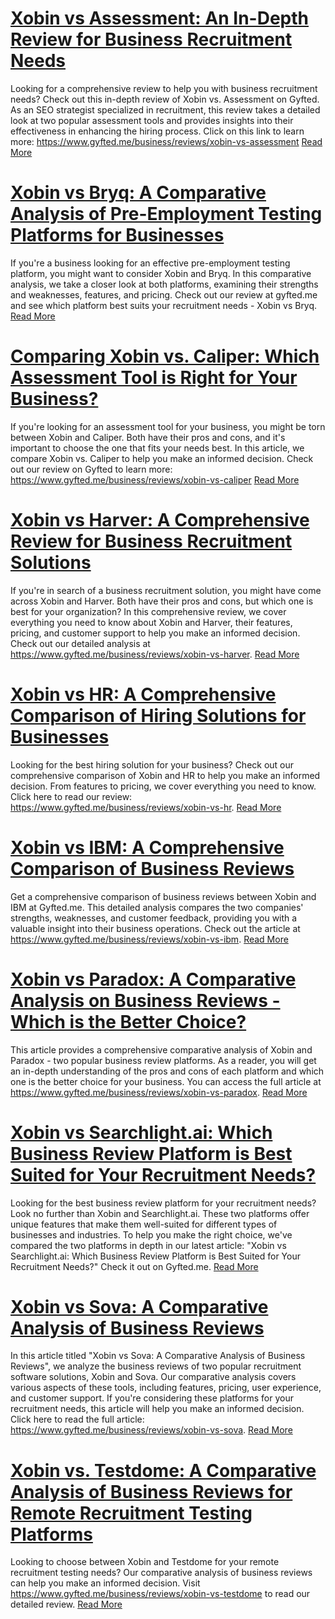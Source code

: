 # [Xobin vs Assessment: An In-Depth Review for Business Recruitment Needs](https://www.gyfted.me/business/reviews/xobin-vs-assessment)

Looking for a comprehensive review to help you with business recruitment needs? Check out this in-depth review of Xobin vs. Assessment on Gyfted. As an SEO strategist specialized in recruitment, this review takes a detailed look at two popular assessment tools and provides insights into their effectiveness in enhancing the hiring process. Click on this link to learn more: https://www.gyfted.me/business/reviews/xobin-vs-assessment [Read More](https://www.gyfted.me/business/reviews/xobin-vs-assessment)

# [Xobin vs Bryq: A Comparative Analysis of Pre-Employment Testing Platforms for Businesses](https://www.gyfted.me/business/reviews/xobin-vs-bryq)

If you're a business looking for an effective pre-employment testing platform, you might want to consider Xobin and Bryq. In this comparative analysis, we take a closer look at both platforms, examining their strengths and weaknesses, features, and pricing. Check out our review at gyfted.me and see which platform best suits your recruitment needs - Xobin vs Bryq. [Read More](https://www.gyfted.me/business/reviews/xobin-vs-bryq)

# [Comparing Xobin vs. Caliper: Which Assessment Tool is Right for Your Business?](https://www.gyfted.me/business/reviews/xobin-vs-caliper)

If you're looking for an assessment tool for your business, you might be torn between Xobin and Caliper. Both have their pros and cons, and it's important to choose the one that fits your needs best. In this article, we compare Xobin vs. Caliper to help you make an informed decision. Check out our review on Gyfted to learn more: https://www.gyfted.me/business/reviews/xobin-vs-caliper [Read More](https://www.gyfted.me/business/reviews/xobin-vs-caliper)

# [Xobin vs Harver: A Comprehensive Review for Business Recruitment Solutions](https://www.gyfted.me/business/reviews/xobin-vs-harver)

If you're in search of a business recruitment solution, you might have come across Xobin and Harver. Both have their pros and cons, but which one is best for your organization? In this comprehensive review, we cover everything you need to know about Xobin and Harver, their features, pricing, and customer support to help you make an informed decision. Check out our detailed analysis at https://www.gyfted.me/business/reviews/xobin-vs-harver. [Read More](https://www.gyfted.me/business/reviews/xobin-vs-harver)

# [Xobin vs HR: A Comprehensive Comparison of Hiring Solutions for Businesses](https://www.gyfted.me/business/reviews/xobin-vs-hr)

Looking for the best hiring solution for your business? Check out our comprehensive comparison of Xobin and HR to help you make an informed decision. From features to pricing, we cover everything you need to know. Click here to read our review: https://www.gyfted.me/business/reviews/xobin-vs-hr. [Read More](https://www.gyfted.me/business/reviews/xobin-vs-hr)

# [Xobin vs IBM: A Comprehensive Comparison of Business Reviews](https://www.gyfted.me/business/reviews/xobin-vs-ibm)

Get a comprehensive comparison of business reviews between Xobin and IBM at Gyfted.me. This detailed analysis compares the two companies' strengths, weaknesses, and customer feedback, providing you with a valuable insight into their business operations. Check out the article at https://www.gyfted.me/business/reviews/xobin-vs-ibm. [Read More](https://www.gyfted.me/business/reviews/xobin-vs-ibm)

# [Xobin vs Paradox: A Comparative Analysis on Business Reviews - Which is the Better Choice?](https://www.gyfted.me/business/reviews/xobin-vs-paradox)

This article provides a comprehensive comparative analysis of Xobin and Paradox - two popular business review platforms. As a reader, you will get an in-depth understanding of the pros and cons of each platform and which one is the better choice for your business. You can access the full article at https://www.gyfted.me/business/reviews/xobin-vs-paradox. [Read More](https://www.gyfted.me/business/reviews/xobin-vs-paradox)

# [Xobin vs Searchlight.ai: Which Business Review Platform is Best Suited for Your Recruitment Needs?](https://www.gyfted.me/business/reviews/xobin-vs-searchlight.ai)

Looking for the best business review platform for your recruitment needs? Look no further than Xobin and Searchlight.ai. These two platforms offer unique features that make them well-suited for different types of businesses and industries. To help you make the right choice, we've compared the two platforms in depth in our latest article: "Xobin vs Searchlight.ai: Which Business Review Platform is Best Suited for Your Recruitment Needs?" Check it out on Gyfted.me. [Read More](https://www.gyfted.me/business/reviews/xobin-vs-searchlight.ai)

# [Xobin vs Sova: A Comparative Analysis of Business Reviews](https://www.gyfted.me/business/reviews/xobin-vs-sova)

In this article titled "Xobin vs Sova: A Comparative Analysis of Business Reviews", we analyze the business reviews of two popular recruitment software solutions, Xobin and Sova. Our comparative analysis covers various aspects of these tools, including features, pricing, user experience, and customer support. If you're considering these platforms for your recruitment needs, this article will help you make an informed decision. Click here to read the full article: https://www.gyfted.me/business/reviews/xobin-vs-sova. [Read More](https://www.gyfted.me/business/reviews/xobin-vs-sova)

# [Xobin vs. Testdome: A Comparative Analysis of Business Reviews for Remote Recruitment Testing Platforms](https://www.gyfted.me/business/reviews/xobin-vs-testdome)

Looking to choose between Xobin and Testdome for your remote recruitment testing needs? Our comparative analysis of business reviews can help you make an informed decision. Visit https://www.gyfted.me/business/reviews/xobin-vs-testdome to read our detailed review. [Read More](https://www.gyfted.me/business/reviews/xobin-vs-testdome)

